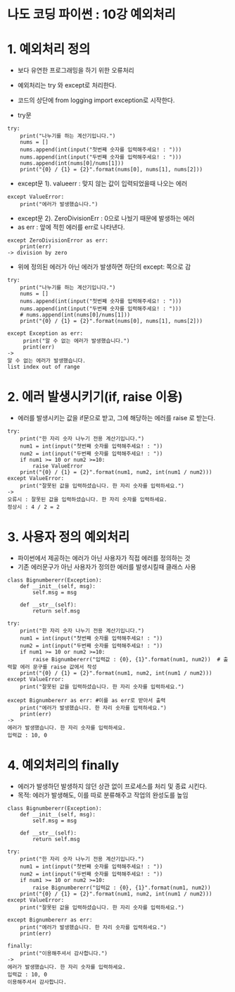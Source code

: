 # 나도 코딩 파이썬 : 10강 예외처리

# 1. 예외처리 정의
- 보다 유연한 프로그래밍을 하기 위한 오류처리
- 예외처리는 try 와 except로 처리한다.
- 코드의 상단에 from logging import exception로 시작한다.

- try문
```
try:
    print("나누기를 하는 계산기입니다.")
    nums = []
    nums.append(int(input("첫번째 숫자를 입력해주세요! : ")))
    nums.append(int(input("두번째 숫자를 입력해주세요! : ")))
    nums.append(int(nums[0]/nums[1]))    
    print("{0} / {1} = {2}".format(nums[0], nums[1], nums[2]))
```

- except문 1). valueerr : 맞지 않는 값이 입력되었을때 나오는 에러
```
except ValueError:      
    print("에러가 발생했습니다.") 
```

- except문 2). ZeroDivisionErr : 0으로 나눴기 때문에 발생하는 에러
- as err : 앞에 적힌 에러를 err로 나타낸다.
```
except ZeroDivisionError as err:  
    print(err)
-> division by zero
```

- 위에 정의된 에러가 아닌 에러가 발생하면 하단의 except: 쪽으로 감
```
try:
    print("나누기를 하는 계산기입니다.")
    nums = []
    nums.append(int(input("첫번째 숫자를 입력해주세요! : ")))
    nums.append(int(input("두번째 숫자를 입력해주세요! : ")))
    # nums.append(int(nums[0]/nums[1]))    
    print("{0} / {1} = {2}".format(nums[0], nums[1], nums[2]))

except Exception as err:    
     print("알 수 없는 에러가 발생했습니다.")
     print(err)
-> 
알 수 없는 에러가 발생했습니다.
list index out of range
```

# 2. 에러 발생시키기(if, raise 이용)
- 에러를 발생시키는 값을 if문으로 받고, 그에 해당하는 에러를 raise 로 받는다.
```
try:
    print("한 자리 숫자 나누기 전용 계산기입니다.")
    num1 = int(input("첫번째 숫자를 입력해주세요! : "))
    num2 = int(input("두번째 숫자를 입력해주세요! : "))
    if num1 >= 10 or num2 >=10:
        raise ValueError 
    print("{0} / {1} = {2}".format(num1, num2, int(num1 / num2)))
except ValueError:
    print("잘못된 값을 입력하셨습니다. 한 자리 숫자를 입력하세요.")
->
오류시 : 잘못된 값을 입력하셨습니다. 한 자리 숫자를 입력하세요.
정상시 : 4 / 2 = 2
```

# 3. 사용자 정의 예외처리
- 파이썬에서 제공하는 에러가 아닌 사용자가 직접 에러를 정의하는 것
- 기존 에러문구가 아닌 사용자가 정의한 에러를 발생시킬때 클래스 사용
```
class Bignumbererr(Exception):
    def __init__(self, msg):  
        self.msg = msg

    def __str__(self):
        return self.msg

try:
    print("한 자리 숫자 나누기 전용 계산기입니다.")
    num1 = int(input("첫번째 숫자를 입력해주세요! : "))
    num2 = int(input("두번째 숫자를 입력해주세요! : "))
    if num1 >= 10 or num2 >=10:
        raise Bignumbererr("입력값 : {0}, {1}".format(num1, num2))  # 출력할 에러 문구를 raise 값에서 작성
    print("{0} / {1} = {2}".format(num1, num2, int(num1 / num2)))
except ValueError:
    print("잘못된 값을 입력하셨습니다. 한 자리 숫자를 입력하세요.")

except Bignumbererr as err: #이를 as err로 받아서 출력
    print("에러가 발생했습니다. 한 자리 숫자를 입력하세요.")
    print(err)
->
에러가 발생했습니다. 한 자리 숫자를 입력하세요.
입력값 : 10, 0
```

# 4. 예외처리의 finally 
- 에러가 발생하던 발생하지 않던 상관 없이 프로세스를 처리 및 종료 시킨다.
- 목적: 에러가 발생해도, 이를 따로 분류해주고 작업의 완성도를 높임

```
class Bignumbererr(Exception):
    def __init__(self, msg):  
        self.msg = msg

    def __str__(self):
        return self.msg

try:
    print("한 자리 숫자 나누기 전용 계산기입니다.")
    num1 = int(input("첫번째 숫자를 입력해주세요! : "))
    num2 = int(input("두번째 숫자를 입력해주세요! : "))
    if num1 >= 10 or num2 >=10:
        raise Bignumbererr("입력값 : {0}, {1}".format(num1, num2))  
    print("{0} / {1} = {2}".format(num1, num2, int(num1 / num2)))
except ValueError:
    print("잘못된 값을 입력하셨습니다. 한 자리 숫자를 입력하세요.")

except Bignumbererr as err: 
    print("에러가 발생했습니다. 한 자리 숫자를 입력하세요.")
    print(err)

finally:   
    print("이용해주셔서 감사합니다.")
->
에러가 발생했습니다. 한 자리 숫자를 입력하세요.
입력값 : 10, 0
이용해주셔서 감사합니다.
```






